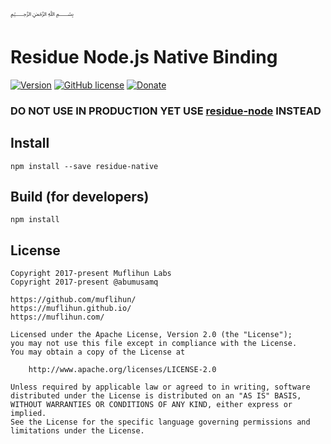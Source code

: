 ﷽

# Residue Node.js Native Binding

[![Version](https://img.shields.io/npm/v/residue-native.svg)](https://www.npmjs.com/package/residue-native)
[![GitHub license](https://img.shields.io/badge/License-Apache%202.0-blue.svg)](https://github.com/muflihun/residue-node/blob/master/LICENSE)
[![Donate](https://img.shields.io/badge/Donate-PayPal-green.svg)](https://www.paypal.me/MuflihunDotCom/25)

### DO NOT USE IN PRODUCTION YET USE [residue-node](https://github.com/muflihun/residue-node) INSTEAD

## Install
```
npm install --save residue-native
```

## Build (for developers)
```
npm install
```

## License
```
Copyright 2017-present Muflihun Labs
Copyright 2017-present @abumusamq

https://github.com/muflihun/
https://muflihun.github.io/
https://muflihun.com/

Licensed under the Apache License, Version 2.0 (the "License");
you may not use this file except in compliance with the License.
You may obtain a copy of the License at

    http://www.apache.org/licenses/LICENSE-2.0

Unless required by applicable law or agreed to in writing, software
distributed under the License is distributed on an "AS IS" BASIS,
WITHOUT WARRANTIES OR CONDITIONS OF ANY KIND, either express or implied.
See the License for the specific language governing permissions and
limitations under the License.
```

